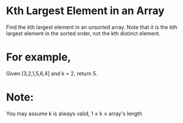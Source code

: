 # Kth Largest Element in an Array

Find the kth largest element in an unsorted array. Note that it is the kth
largest element in the sorted order, not the kth distinct element.

# For example,
Given [3,2,1,5,6,4] and k = 2, return 5.

# Note: 
You may assume k is always valid, 1 ≤ k ≤ array's length
